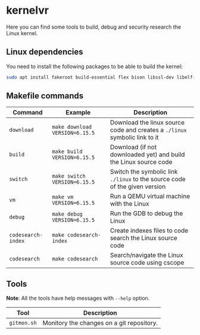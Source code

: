 # kernelvr

Here you can find some tools to build, debug and security research the Linux kernel.

## Linux dependencies

You need to install the following packages to be able to build the kernel:

```bash
sudo apt install fakeroot build-essential flex bison libssl-dev libelf-dev ncurses-dev dwarves xz-utils bc
```

## Makefile commands

| Command            | Example                          | Description                                                                 |
|--------------------|----------------------------------|-----------------------------------------------------------------------------|
| `download`         | `make download VERSION=6.15.5`   | Download the linux source code and creates a `./linux` symbolic link to it  |
| `build`            | `make build VERSION=6.15.5`      | Download (if not downloaded yet) and build the Linux source code            |
| `switch`           | `make switch VERSION=6.15.5`     | Switch the symbolic link `./linux` to the source code of the given version  |
| `vm`               | `make vm VERSION=6.15.5`         | Run a QEMU virtual machine with the Linux                                   |
| `debug`            | `make debug VERSION=6.15.5`      | Run the GDB to debug the Linux                                              |
| `codesearch-index` | `make codesearch-index`          | Create indexes files to code search the Linux source code                   |
| `codesearch`       | `make codesearch`                | Search/navigate the Linux source code using cscope                          |

## Tools

**Note**: All the tools have help messages with `--help` option.

| Tool                | Description                                                                     |
|---------------------|---------------------------------------------------------------------------------|
| `gitmon.sh`         | Monitory the changes on a git repository.                                       |
